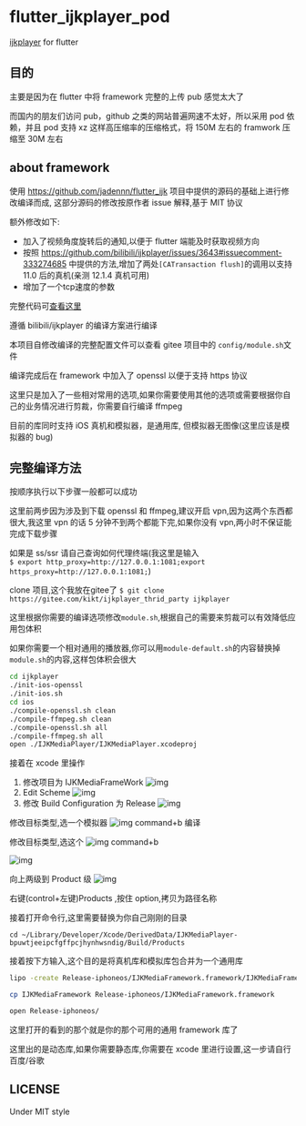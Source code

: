 # flutter_ijkplayer_pod

[ijkplayer](https://github.com/bilibili/ijkplayer) for flutter

## 目的

主要是因为在 flutter 中将 framework 完整的上传 pub 感觉太大了

而国内的朋友们访问 pub，github 之类的网站普遍网速不太好，所以采用 pod 依赖，并且 pod 支持 xz 这样高压缩率的压缩格式，将 150M 左右的 framwork 压缩至 30M 左右

## about framework

使用 https://github.com/jadennn/flutter_ijk 项目中提供的源码的基础上进行修改编译而成, 这部分源码的修改按原作者 issue 解释,基于 MIT 协议

额外修改如下:

- 加入了视频角度旋转后的通知,以便于 flutter 端能及时获取视频方向
- 按照 https://github.com/bilibili/ijkplayer/issues/3643#issuecomment-333274685 中提供的方法,增加了两处`[CATransaction flush]`的调用以支持 11.0 后的真机(亲测 12.1.4 真机可用)
- 增加了一个tcp速度的参数

完整代码可[查看这里](https://gitee.com/kikt/ijkplayer_thrid_party)

遵循 bilibili/ijkplayer 的编译方案进行编译

本项目自修改编译的完整配置文件可以查看 gitee 项目中的 `config/module.sh`文件

编译完成后在 framework 中加入了 openssl 以便于支持 https 协议

这里只是加入了一些相对常用的选项,如果你需要使用其他的选项或需要根据你自己的业务情况进行剪裁，你需要自行编译 ffmpeg

目前的库同时支持 iOS 真机和模拟器，是通用库, 但模拟器无图像(这里应该是模拟器的 bug)

## 完整编译方法

按顺序执行以下步骤一般都可以成功

这里前两步因为涉及到下载 openssl 和 ffmpeg,建议开启 vpn,因为这两个东西都很大,我这里 vpn 的话 5 分钟不到两个都能下完,如果你没有 vpn,两小时不保证能完成下载步骤

如果是 ss/ssr 请自己查询如何代理终端(我这里是输入  
`$ export http_proxy=http://127.0.0.1:1081;export https_proxy=http://127.0.0.1:1081;`)

clone 项目,这个我放在gitee了
`$ git clone https://gitee.com/kikt/ijkplayer_thrid_party ijkplayer`

这里根据你需要的编译选项修改`module.sh`,根据自己的需要来剪裁可以有效降低应用包体积

如果你需要一个相对通用的播放器,你可以用`module-default.sh`的内容替换掉`module.sh`的内容,这样包体积会很大

```bash
cd ijkplayer
./init-ios-openssl
./init-ios.sh
cd ios
./compile-openssl.sh clean
./compile-ffmpeg.sh clean
./compile-openssl.sh all
./compile-ffmpeg.sh all
open ./IJKMediaPlayer/IJKMediaPlayer.xcodeproj
```

接着在 xcode 里操作

1. 修改项目为 IJKMediaFrameWork
   ![img](https://raw.githubusercontent.com/CaiJingLong/asset_for_picgo/master/20190322205338.png)
2. Edit Scheme
   ![img](https://raw.githubusercontent.com/CaiJingLong/asset_for_picgo/master/20190322205412.png)
3. 修改 Build Configuration 为 Release
   ![img](https://raw.githubusercontent.com/CaiJingLong/asset_for_picgo/master/20190322205454.png)

修改目标类型,选一个模拟器
![img](https://raw.githubusercontent.com/CaiJingLong/asset_for_picgo/master/20190322205548.png)
command+b 编译

修改目标类型,选这个
![img](https://raw.githubusercontent.com/CaiJingLong/asset_for_picgo/master/20190322205634.png)
command+b

![img](https://raw.githubusercontent.com/CaiJingLong/asset_for_picgo/master/20190322205727.png)

向上两级到 Product 级
![img](https://raw.githubusercontent.com/CaiJingLong/asset_for_picgo/master/20190322205839.png)

右键(control+左键)Products ,按住 option,拷贝为路径名称

接着打开命令行,这里需要替换为你自己刚刚的目录

`cd ~/Library/Developer/Xcode/DerivedData/IJKMediaPlayer-bpuwtjeeipcfgffpcjhynhwsndig/Build/Products`

接着按下方输入,这个目的是将真机库和模拟库包合并为一个通用库

```bash
lipo -create Release-iphoneos/IJKMediaFramework.framework/IJKMediaFramework Release-iphonesimulator/IJKMediaFramework.framework/IJKMediaFramework -output IJKMediaFramework

cp IJKMediaFramework Release-iphoneos/IJKMediaFramework.framework

open Release-iphoneos/
```

这里打开的看到的那个就是你的那个可用的通用 framework 库了

这里出的是动态库,如果你需要静态库,你需要在 xcode 里进行设置,这一步请自行百度/谷歌

## LICENSE

Under MIT style
